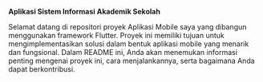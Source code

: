 **Aplikasi Sistem Informasi Akademik Sekolah**

Selamat datang di repositori proyek Aplikasi Mobile saya yang dibangun menggunakan framework Flutter. Proyek ini memiliki tujuan untuk mengimplementasikan solusi dalam bentuk aplikasi mobile yang menarik dan fungsional. Dalam README ini, Anda akan menemukan informasi penting mengenai proyek ini, cara menjalankannya, serta bagaimana Anda dapat berkontribusi.
